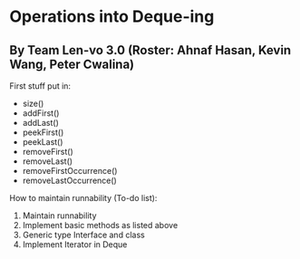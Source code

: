 # Operations into Deque-ing
## By Team Len-vo 3.0 (Roster: Ahnaf Hasan, Kevin Wang, Peter Cwalina)

First stuff put in:
- size()
- addFirst()
- addLast()
- peekFirst()
- peekLast()
- removeFirst()
- removeLast()
- removeFirstOccurrence()
- removeLastOccurrence()

How to maintain runnability (To-do list):

1. Maintain runnability
2. Implement basic methods as listed above
3. Generic type Interface and class
4. Implement Iterator in Deque

